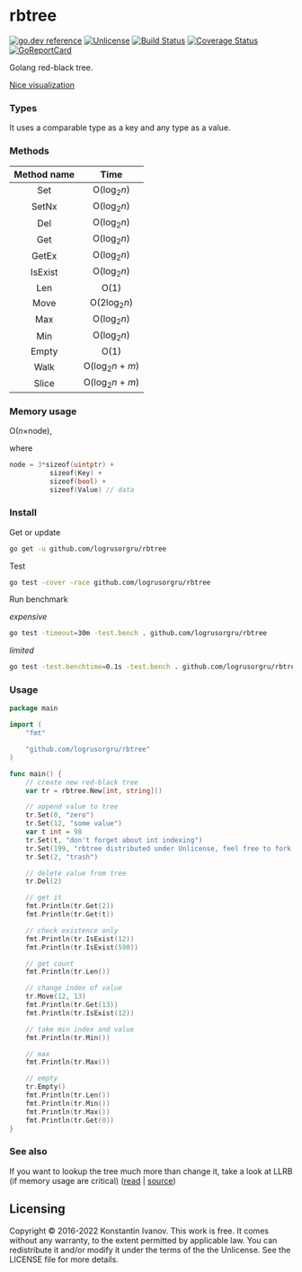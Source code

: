 rbtree
=====

[![go.dev reference](https://img.shields.io/badge/go.dev-reference-007d9c?logo=go&logoColor=white)](https://pkg.go.dev/github.com/logrusorgru/rbtree?utm_source=godoc)
[![Unlicense](https://img.shields.io/badge/license-unlicense-blue.svg)](http://unlicense.org/)
[![Build Status](https://github.com/logrusorgru/rbtree/workflows/build/badge.svg)](https://github.com/logrusorgru/rbtree/actions?workflow=build)
[![Coverage Status](https://coveralls.io/repos/github/logrusorgru/rbtree/badge.svg?branch=master)](https://coveralls.io/github/logrusorgru/rbtree?branch=master)
[![GoReportCard](http://goreportcard.com/badge/logrusorgru/rbtree)](http://goreportcard.com/report/logrusorgru/rbtree)

Golang red-black tree.

[Nice visualization](http://www.cs.usfca.edu/~galles/visualization/RedBlack.html)

### Types

It uses a comparable type as a key and any type as a value.

### Methods

| Method name | Time   |
|:-----------:|:------:|
| Set     | O(log<sub>2</sub>*n*)  |
| SetNx   | O(log<sub>2</sub>*n*)  |
| Del     | O(log<sub>2</sub>*n*)  |
| Get     | O(log<sub>2</sub>*n*)  |
| GetEx   | O(log<sub>2</sub>*n*)  |
| IsExist | O(log<sub>2</sub>*n*)  |
| Len     | O(1)       |
| Move    | O(2log<sub>2</sub>*n*) |
| Max     | O(log<sub>2</sub>*n*)  |
| Min     | O(log<sub>2</sub>*n*)  |
| Empty   | O(1)       |
| Walk    | O(log<sub>2</sub>*n* + *m*)   |
| Slice   | O(log<sub>2</sub>*n* + *m*)   |

### Memory usage

O(*n*&times;node),

where
```go
node = 3*sizeof(uintptr) +
          sizeof(Key) +
          sizeof(bool) +
          sizeof(Value) // data
```

### Install

Get or update

```bash
go get -u github.com/logrusorgru/rbtree
```

Test

```bash
go test -cover -race github.com/logrusorgru/rbtree
```

Run benchmark

_expensive_

```bash
go test -timeout=30m -test.bench . github.com/logrusorgru/rbtree
```
_limited_

```bash
go test -test.benchtime=0.1s -test.bench . github.com/logrusorgru/rbtree
```

### Usage

```go
package main

import (
	"fmt"

	"github.com/logrusorgru/rbtree"
)

func main() {
	// create new red-black tree
	var tr = rbtree.New[int, string]()

	// append value to tree
	tr.Set(0, "zero")
	tr.Set(12, "some value")
	var t int = 98
	tr.Set(t, "don't forget about int indexing")
	tr.Set(199, "rbtree distributed under Unlicense, feel free to fork it")
	tr.Set(2, "trash")

	// delete value from tree
	tr.Del(2)

	// get it
	fmt.Println(tr.Get(2))
	fmt.Println(tr.Get(t))

	// check existence only
	fmt.Println(tr.IsExist(12))
	fmt.Println(tr.IsExist(590))

	// get count
	fmt.Println(tr.Len())

	// change index of value
	tr.Move(12, 13)
	fmt.Println(tr.Get(13))
	fmt.Println(tr.IsExist(12))

	// take min index and value
	fmt.Println(tr.Min())

	// max
	fmt.Println(tr.Max())

	// empty
	tr.Empty()
	fmt.Println(tr.Len())
	fmt.Println(tr.Min())
	fmt.Println(tr.Max())
	fmt.Println(tr.Get(0))
}
```

### See also

If you want to lookup the tree much more than change it,
take a look at LLRB (if memory usage are critical)
([read](http://www.read.seas.harvard.edu/~kohler/notes/llrb.html) |
[source](https://github.com/petar/GoLLRB))

## Licensing

Copyright © 2016-2022 Konstantin Ivanov. This work is free. It comes without any
warranty, to the extent permitted by applicable law. You can redistribute it
and/or modify it under the terms of the the Unlicense. See the LICENSE file for
more details.

